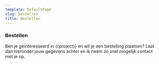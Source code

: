```yaml
---
template: DefaultPage
slug: bestellen
title: Bestellen
---
```

### Bestellen

Ben je geïnteresseerd in {{project}} en wil je een bestelling plaatsen? Laat dan hieronder jouw gegevens achter en ik
neem zo snel mogelijk contact met je op.
